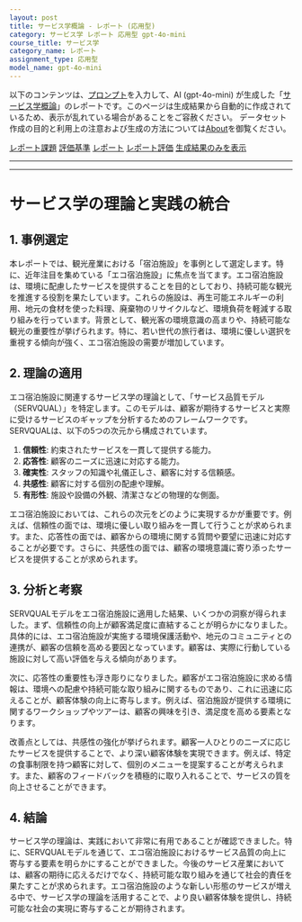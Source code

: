 ```yaml
---
layout: post
title: サービス学概論 - レポート (応用型)
category: サービス学 レポート 応用型 gpt-4o-mini
course_title: サービス学
category_name: レポート
assignment_type: 応用型
model_name: gpt-4o-mini
---
```


以下のコンテンツは、[プロンプト](http://127.0.0.1:8000/generated/サービス学/gpt-4o-mini/prompt_レポート-応用型.md)を入力して、AI (gpt-4o-mini) が生成した「[サービス学概論](/contents/サービス学/)」のレポートです。このページは生成結果から自動的に作成されているため、表示が乱れている場合があることをご容赦ください。
データセット作成の目的と利用上の注意および生成の方法については[About](/About)を御覧ください。

[レポート課題](../レポート課題-応用型)
[評価基準](../評価基準-応用型)
[レポート](../レポート-応用型)
[レポート評価](../レポート評価-応用型)
[生成結果のみを表示](http://127.0.0.1:8000/generated/サービス学/gpt-4o-mini/レポート-応用型.md)
  

***
***
  
# サービス学の理論と実践の統合

## 1. 事例選定

本レポートでは、観光産業における「宿泊施設」を事例として選定します。特に、近年注目を集めている「エコ宿泊施設」に焦点を当てます。エコ宿泊施設は、環境に配慮したサービスを提供することを目的としており、持続可能な観光を推進する役割を果たしています。これらの施設は、再生可能エネルギーの利用、地元の食材を使った料理、廃棄物のリサイクルなど、環境負荷を軽減する取り組みを行っています。背景として、観光客の環境意識の高まりや、持続可能な観光の重要性が挙げられます。特に、若い世代の旅行者は、環境に優しい選択を重視する傾向が強く、エコ宿泊施設の需要が増加しています。

## 2. 理論の適用

エコ宿泊施設に関連するサービス学の理論として、「サービス品質モデル（SERVQUAL）」を特定します。このモデルは、顧客が期待するサービスと実際に受けるサービスのギャップを分析するためのフレームワークです。SERVQUALは、以下の5つの次元から構成されています。

1. **信頼性**: 約束されたサービスを一貫して提供する能力。
2. **応答性**: 顧客のニーズに迅速に対応する能力。
3. **確実性**: スタッフの知識や礼儀正しさ、顧客に対する信頼感。
4. **共感性**: 顧客に対する個別の配慮や理解。
5. **有形性**: 施設や設備の外観、清潔さなどの物理的な側面。

エコ宿泊施設においては、これらの次元をどのように実現するかが重要です。例えば、信頼性の面では、環境に優しい取り組みを一貫して行うことが求められます。また、応答性の面では、顧客からの環境に関する質問や要望に迅速に対応することが必要です。さらに、共感性の面では、顧客の環境意識に寄り添ったサービスを提供することが求められます。

## 3. 分析と考察

SERVQUALモデルをエコ宿泊施設に適用した結果、いくつかの洞察が得られました。まず、信頼性の向上が顧客満足度に直結することが明らかになりました。具体的には、エコ宿泊施設が実施する環境保護活動や、地元のコミュニティとの連携が、顧客の信頼を高める要因となっています。顧客は、実際に行動している施設に対して高い評価を与える傾向があります。

次に、応答性の重要性も浮き彫りになりました。顧客がエコ宿泊施設に求める情報は、環境への配慮や持続可能な取り組みに関するものであり、これに迅速に応えることが、顧客体験の向上に寄与します。例えば、宿泊施設が提供する環境に関するワークショップやツアーは、顧客の興味を引き、満足度を高める要素となります。

改善点としては、共感性の強化が挙げられます。顧客一人ひとりのニーズに応じたサービスを提供することで、より深い顧客体験を実現できます。例えば、特定の食事制限を持つ顧客に対して、個別のメニューを提案することが考えられます。また、顧客のフィードバックを積極的に取り入れることで、サービスの質を向上させることができます。

## 4. 結論

サービス学の理論は、実践において非常に有用であることが確認できました。特に、SERVQUALモデルを通じて、エコ宿泊施設におけるサービス品質の向上に寄与する要素を明らかにすることができました。今後のサービス産業においては、顧客の期待に応えるだけでなく、持続可能な取り組みを通じて社会的責任を果たすことが求められます。エコ宿泊施設のような新しい形態のサービスが増える中で、サービス学の理論を活用することで、より良い顧客体験を提供し、持続可能な社会の実現に寄与することが期待されます。
